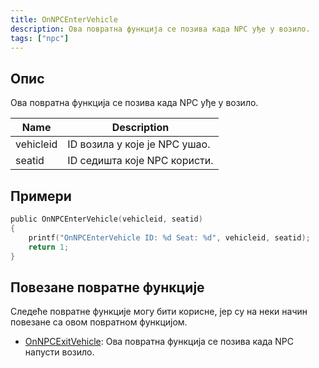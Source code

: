 ```yaml
---
title: OnNPCEnterVehicle
description: Ова повратна функција се позива када NPC уђе у возило.
tags: ["npc"]
---
```


## Опис

Ова повратна функција се позива када NPC уђе у возило.

| Name         | Description                                             |
| ------------ | ------------------------------------------------------- |
| vehicleid    | ID возила у које је NPC ушао.                           |
| seatid       | ID седишта које NPC користи.                            |

## Примери

```c
public OnNPCEnterVehicle(vehicleid, seatid)
{
    printf("OnNPCEnterVehicle ID: %d Seat: %d", vehicleid, seatid);
    return 1;
}
```

## Повезане повратне функције

Следеће повратне функције могу бити корисне, јер су на неки начин повезане са овом повратном функцијом.

- [OnNPCExitVehicle](OnNPCExitVehicle): Ова повратна функција се позива када NPC напусти возило.

